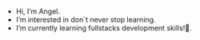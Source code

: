 - Hi, I’m Angel.
- I’m interested in don´t never stop learning.
- I’m currently learning fullstacks development skills!💯.
<!---
I hope you enjoy the code!.
--->
